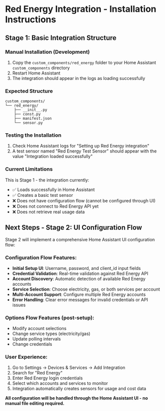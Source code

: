 # Red Energy Integration - Installation Instructions

## Stage 1: Basic Integration Structure

### Manual Installation (Development)

1. Copy the `custom_components/red_energy` folder to your Home Assistant `custom_components` directory
2. Restart Home Assistant
3. The integration should appear in the logs as loading successfully

### Expected Structure

```
custom_components/
└── red_energy/
    ├── __init__.py
    ├── const.py
    ├── manifest.json
    └── sensor.py
```

### Testing the Installation

1. Check Home Assistant logs for "Setting up Red Energy integration"
2. A test sensor named "Red Energy Test Sensor" should appear with the value "Integration loaded successfully"

### Current Limitations

This is Stage 1 - the integration currently:
- ✅ Loads successfully in Home Assistant
- ✅ Creates a basic test sensor
- ❌ Does not have configuration flow (cannot be configured through UI)
- ❌ Does not connect to Red Energy API yet
- ❌ Does not retrieve real usage data

## Next Steps - Stage 2: UI Configuration Flow

Stage 2 will implement a comprehensive Home Assistant UI configuration flow:

### Configuration Flow Features:
- **Initial Setup UI**: Username, password, and client_id input fields
- **Credential Validation**: Real-time validation against Red Energy API
- **Account Discovery**: Automatic detection of available Red Energy accounts
- **Service Selection**: Choose electricity, gas, or both services per account
- **Multi-Account Support**: Configure multiple Red Energy accounts
- **Error Handling**: Clear error messages for invalid credentials or API issues

### Options Flow Features (post-setup):
- Modify account selections
- Change service types (electricity/gas)
- Update polling intervals
- Change credentials

### User Experience:
1. Go to Settings → Devices & Services → Add Integration
2. Search for "Red Energy" 
3. Enter Red Energy login credentials
4. Select which accounts and services to monitor
5. Integration automatically creates sensors for usage and cost data

**All configuration will be handled through the Home Assistant UI - no manual file editing required.**